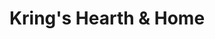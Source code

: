 ---
title: "Kring's Hearth & Home"
url: /bechtelsville/krings-hearth-und-home/
shop: Kamine & Öfen
---